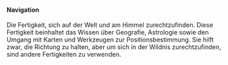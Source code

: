 #### Navigation

Die Fertigkeit, sich auf der Welt und am Himmel zurechtzufinden. Diese Fertigkeit beinhaltet das Wissen über
Geografie, Astrologie sowie den Umgang mit Karten und Werkzeugen zur Positionsbestimmung. Sie hilft zwar, die Richtung
zu halten, aber um sich in der Wildnis zurechtzufinden, sind andere Fertigkeiten zu verwenden.
